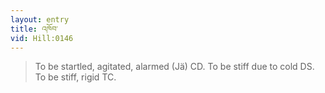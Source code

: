 ```yaml
---
layout: entry
title: འཁོབ་
vid: Hill:0146
---
```

> To be startled, agitated, alarmed (Jä) CD\. To be stiff due to cold DS\. To be stiff, rigid TC\.


